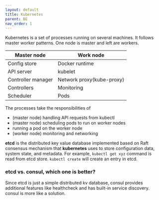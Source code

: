 ```yaml
---
layout: default
title: Kubernetes
parent: BE
nav_order: 1
---
```


Kubernetes is a set of processes running on several machines. It follows master worker patterns. One node is master and left are workers.

| Master node        | Work node                 |
| ------------------ | ------------------------- |
| Config store       | Docker runtime            |
| API server         | kubelet                   |
| Controller manager | Network proxy(kube-proxy) | 
| Controllers        | Monitoring                |
| Scheduler          | Pods                      |

The processes take the responsibilities of
- (master node) handling API requests from kubectl
- (master node) scheduling pods to run on worker nodes
- running a pod on the worker node
- (worker node) monitoring and networking

**etcd** is the distributed key value database implemented based on Raft consensus mechanism that **kubernetes** uses to store configuration data, system state, and metadata. 
For example, `kubectl get xyz` command is read from etcd store. `kubectl create` will create an entry in etcd.


### etcd vs. consul, which one is better?

Since etcd is just a simple distributed kv database, consul provides additional features like healthcheck and has built-in service discovery. consul is more like a solution. 